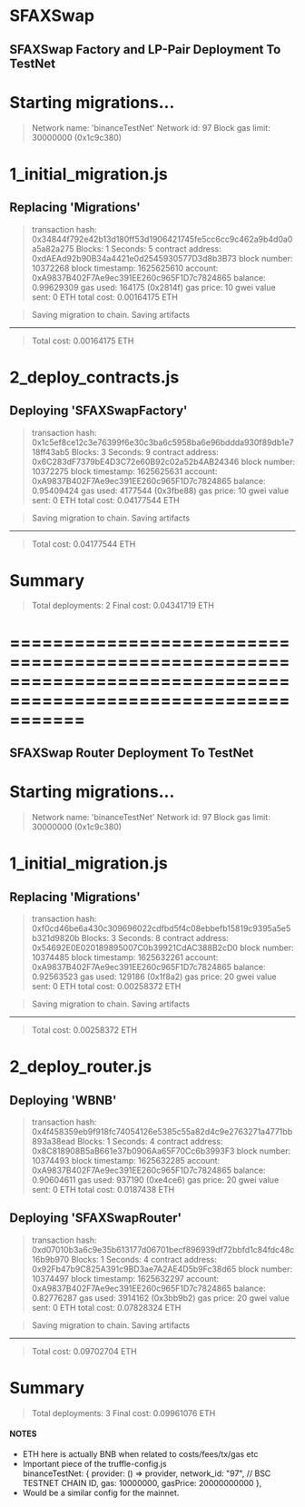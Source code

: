# SFAXSwap

## SFAXSwap Factory and LP-Pair Deployment To TestNet

Starting migrations...
======================
> Network name:    'binanceTestNet'
> Network id:      97
> Block gas limit: 30000000 (0x1c9c380)


1_initial_migration.js
======================

   Replacing 'Migrations'
   ----------------------
   > transaction hash:    0x34844f792e42b13d180ff53d1906421745fe5cc6cc9c462a9b4d0a0a5a82a275
   > Blocks: 1            Seconds: 5
   > contract address:    0xdAEAd92b90B34a4421e0d2545930577D3d8b3B73
   > block number:        10372268
   > block timestamp:     1625625610
   > account:             0xA9837B402F7Ae9ec391EE260c965F1D7c7824865
   > balance:             0.99629309
   > gas used:            164175 (0x2814f)
   > gas price:           10 gwei
   > value sent:          0 ETH
   > total cost:          0.00164175 ETH


   > Saving migration to chain.
   > Saving artifacts
   -------------------------------------
   > Total cost:          0.00164175 ETH


2_deploy_contracts.js
=====================

   Deploying 'SFAXSwapFactory'
   ---------------------------
   > transaction hash:    0x1c5ef8ce12c3e76399f6e30c3ba6c5958ba6e96bddda930f89db1e718ff43ab5
   > Blocks: 3            Seconds: 9
   > contract address:    0x6C283dF7379bE4D3C72e60B92c02a52b4AB24346
   > block number:        10372275
   > block timestamp:     1625625631
   > account:             0xA9837B402F7Ae9ec391EE260c965F1D7c7824865
   > balance:             0.95409424
   > gas used:            4177544 (0x3fbe88)
   > gas price:           10 gwei
   > value sent:          0 ETH
   > total cost:          0.04177544 ETH


   > Saving migration to chain.
   > Saving artifacts
   -------------------------------------
   > Total cost:          0.04177544 ETH


Summary
=======
> Total deployments:   2
> Final cost:          0.04341719 ETH

===============================================================================================================
===============================================================================================================


## SFAXSwap Router Deployment To TestNet

Starting migrations...
======================
> Network name:    'binanceTestNet'
> Network id:      97
> Block gas limit: 30000000 (0x1c9c380)


1_initial_migration.js
======================

   Replacing 'Migrations'
   ----------------------
   > transaction hash:    0xf0cd46be6a430c309696022cdfbd5f4c08ebbefb15819c9395a5e5b321d9820b
   > Blocks: 3            Seconds: 8
   > contract address:    0x54692E0E020189895007C0b39921CdAC388B2cD0
   > block number:        10374485
   > block timestamp:     1625632261
   > account:             0xA9837B402F7Ae9ec391EE260c965F1D7c7824865
   > balance:             0.92563523
   > gas used:            129186 (0x1f8a2)
   > gas price:           20 gwei
   > value sent:          0 ETH
   > total cost:          0.00258372 ETH


   > Saving migration to chain.
   > Saving artifacts
   -------------------------------------
   > Total cost:          0.00258372 ETH


2_deploy_router.js
==================

   Deploying 'WBNB'
   ----------------
   > transaction hash:    0x4f458359eb9f918fc74054126e5385c55a82d4c9e2763271a4771bb893a38ead
   > Blocks: 1            Seconds: 4
   > contract address:    0x8C818908B5aB661e37b0906Aa65F70Cc6b3993F3
   > block number:        10374493
   > block timestamp:     1625632285
   > account:             0xA9837B402F7Ae9ec391EE260c965F1D7c7824865
   > balance:             0.90604611
   > gas used:            937190 (0xe4ce6)
   > gas price:           20 gwei
   > value sent:          0 ETH
   > total cost:          0.0187438 ETH


   Deploying 'SFAXSwapRouter'
   --------------------------
   > transaction hash:    0xd07010b3a6c9e35b613177d06701becf896939df72bbfd1c84fdc48c16b9b970
   > Blocks: 1            Seconds: 4
   > contract address:    0x92Fb47b9C825A391c9BD3ae7A2AE4D5b9Fc38d65
   > block number:        10374497
   > block timestamp:     1625632297
   > account:             0xA9837B402F7Ae9ec391EE260c965F1D7c7824865
   > balance:             0.82776287
   > gas used:            3914162 (0x3bb9b2)
   > gas price:           20 gwei
   > value sent:          0 ETH
   > total cost:          0.07828324 ETH


   > Saving migration to chain.
   > Saving artifacts
   -------------------------------------
   > Total cost:          0.09702704 ETH


Summary
=======
> Total deployments:   3
> Final cost:          0.09961076 ETH


#### NOTES

- ETH here is actually BNB when related to costs/fees/tx/gas etc
- Important piece of the truffle-config.js      
    binanceTestNet: {
      provider: () => provider,
      network_id: "97", // BSC TESTNET CHAIN ID,
      gas: 10000000,
      gasPrice: 20000000000
     },
- Would be a similar config for the mainnet.